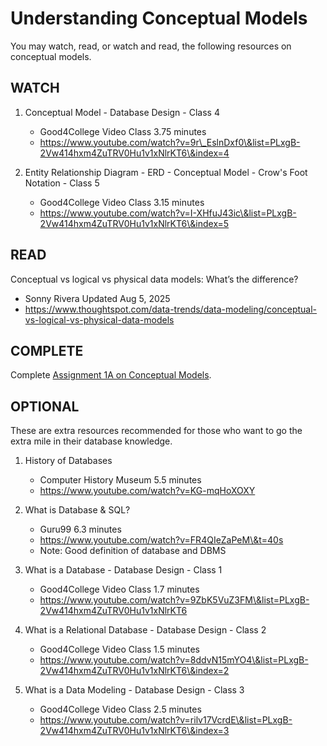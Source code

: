 # Understanding Conceptual Models

You may watch, read, or watch and read, the following resources on conceptual models.

## WATCH

1. Conceptual Model - Database Design - Class 4

   * Good4College Video Class  3.75 minutes
   * https://www.youtube.com/watch?v=9r\_EslnDxf0\&list=PLxgB-2Vw414hxm4ZuTRV0Hu1v1xNlrKT6\&index=4

2. Entity Relationship Diagram - ERD - Conceptual Model - Crow's Foot Notation - Class 5

   * Good4College Video Class  3.15 minutes
   * https://www.youtube.com/watch?v=I-XHfuJ43ic\&list=PLxgB-2Vw414hxm4ZuTRV0Hu1v1xNlrKT6\&index=5

## READ 

Conceptual vs logical vs physical data models: What’s the difference?

   * Sonny Rivera Updated Aug 5, 2025
   * https://www.thoughtspot.com/data-trends/data-modeling/conceptual-vs-logical-vs-physical-data-models

## COMPLETE

Complete [Assignment 1A on Conceptual Models](1A_Assignment_Conceptual_Model.md).  

## OPTIONAL

These are extra resources recommended for those who want to go the extra mile in their database knowledge.

1. History of Databases

   * Computer History Museum   5.5 minutes
   * https://www.youtube.com/watch?v=KG-mqHoXOXY

2. What is Database \& SQL?

   * Guru99     6.3 minutes
   * https://www.youtube.com/watch?v=FR4QIeZaPeM\&t=40s
   * Note: Good definition of database and DBMS

3. What is a Database - Database Design - Class 1

   * Good4College Video Class  1.7 minutes
   * https://www.youtube.com/watch?v=9ZbK5VuZ3FM\&list=PLxgB-2Vw414hxm4ZuTRV0Hu1v1xNlrKT6

4. What is a Relational Database - Database Design - Class 2

   * Good4College Video Class  1.5 minutes
   * https://www.youtube.com/watch?v=8ddvN15mYO4\&list=PLxgB-2Vw414hxm4ZuTRV0Hu1v1xNlrKT6\&index=2

5. What is a Data Modeling - Database Design - Class 3

   * Good4College Video Class  2.5 minutes
   * https://www.youtube.com/watch?v=rilv17VcrdE\&list=PLxgB-2Vw414hxm4ZuTRV0Hu1v1xNlrKT6\&index=3
